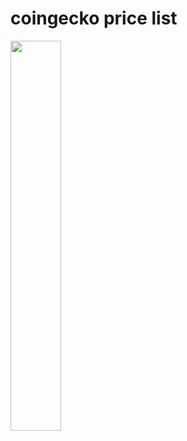 # coingecko price list

<img src=https://user-images.githubusercontent.com/45709308/162618789-2f32fb1f-703f-4c8b-a62b-8161cfe41203.png width=40% height=40%>

